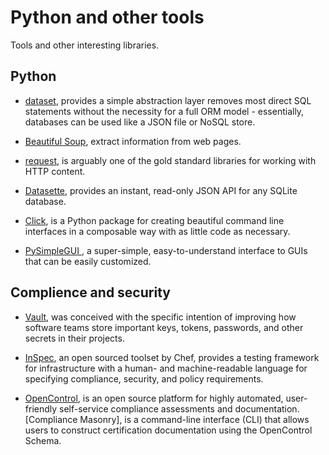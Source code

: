 # Python and other tools

Tools and other interesting libraries.

## Python

* [dataset](https://dataset.readthedocs.io/en/latest/), provides a simple abstraction layer removes most direct SQL statements without the necessity for a full ORM model - essentially, databases can be used like a JSON file or NoSQL store.

* [Beautiful Soup](https://www.crummy.com/software/BeautifulSoup/), extract information from web pages.

* [request](http://docs.python-requests.org/en/master/), is arguably one of the gold standard libraries for working with HTTP content.

* [Datasette](https://github.com/simonw/datasette), provides an instant, read-only JSON API for any SQLite database.

* [Click](https://click.palletsprojects.com/en/7.x/), is a Python package for creating beautiful command line interfaces in a composable way with as little code as necessary.

* [PySimpleGUI ](https://github.com/MikeTheWatchGuy/PySimpleGUI), a super-simple, easy-to-understand interface to GUIs that can be easily customized.

## Complience and security

* [Vault](https://github.com/hashicorp/vault), was conceived with the specific intention of improving how software teams store important keys, tokens, passwords, and other secrets in their projects.

* [InSpec](https://github.com/inspec/inspec), an open sourced toolset by Chef, provides a testing framework for infrastructure with a human- and machine-readable language for specifying compliance, security, and policy requirements.

* [OpenControl](https://github.com/opencontrol), is an open source platform for highly automated, user-friendly self-service compliance assessments and documentation. [Compliance Masonry], is a command-line interface (CLI) that allows users to construct certification documentation using the OpenControl Schema.
